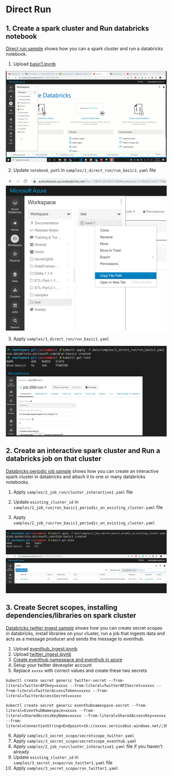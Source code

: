 # Direct Run

## 1. Create a spark cluster and Run databricks notebook

[Direct run sample](samples/1_direct_run) shows how you can a spark cluster and run a databricks notebook.

1. Upload [basic1.ipynb](samples/1_direct_run/basic1.ipynb) 


![alt text](images/import-notebooks-databricks.gif "import databricks notebook")

2. Update `notebook_path` in `samples/1_direct_run/run_basic1.yaml` file

![copy filepath in data bricks](images/copy-filepath-in-dbricks.jpg)

3. Apply `samples/1_direct_run/run_basic1.yaml`

![direct run](images/direct-run.jpg)

## 2. Create an interactive spark cluster and Run a databricks job on that cluster 


[Databricks periodic job sample](samples/2_job_run) shows how you can create an interactive spark cluster in databricks and attach it to one or many databricks notebooks.

1. Apply `samples/2_job_run/cluster_interactive1.yaml` file

2. Update `existing_cluster_id` in `samples/2_job_run/run_basic1_periodic_on_existing_cluster.yaml` file 

3. Apply `samples/2_job_run/run_basic1_periodic_on_existing_cluster.yaml`

![direct run](images/run-periodic-job.jpg)

## 3. Create Secret scopes, installing dependencies/libraries on spark cluster 

[Databricks twitter ingest sample](samples/3_secret_scope) shows how you can create secret scopes in databricks, install libraries on your cluster, run a job that ingests data and acts as a message producer and sends the message to eventhub. 

1. Upload [eventhub_ingest.ipynb](samples/3_secret_scope/eventhub_ingest.ipynb) 
2. Upload [twitter_ingest.ipynb](samples/3_secret_scope/twitter_ingest.ipynb)
3. [Create eventhub namespace and eventhub in azure](https://docs.microsoft.com/en-us/azure/event-hubs/event-hubs-create) 
4. Setup your twitter deveopler account
5. Replace `xxxxx` with correct values and create these two secrets

```
kubectl create secret generic twitter-secret --from-literal=TwitterAPIkey=xxxxx --from-literal=TwitterAPISecret=xxxxx --from-literal=TwitterAccessToken=xxxxx --from-literal=TwitterAccessSecret=xxxxx
```

```
kubectl create secret generic eventhubnamespace-secret --from-literal=EventhubNamespace=xxxxx --from-literal=SharedAccessKeyName=xxxxx --from-literal=SharedAccessKey=xxxxx  --from-literal=ConnectionString=Endpoint=sb://xxxxx.servicebus.windows.net/;SharedAccessKeyName=xxxxx;SharedAccessKey=xxxxx
```

6. Apply `samples/3_secret_scope/secretscope_twitter.yaml`
7. Apply `samples/3_secret_scope/secretscope_eventhub.yaml`
8. Apply `samples/2_job_run/cluster_interactive1.yaml` file if you haven't already
2. Update `existing_cluster_id` in `samples/3_secret_scope/run_twitter1.yaml` file 
8. Apply `samples/3_secret_scope/run_twitter1.yaml`
